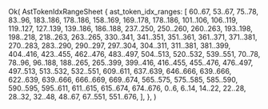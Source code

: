 Ok(
    AstTokenIdxRangeSheet {
        ast_token_idx_ranges: [
            60..67,
            53..67,
            75..78,
            83..96,
            183..186,
            178..186,
            158..169,
            169..178,
            178..186,
            101..106,
            106..119,
            119..127,
            127..139,
            139..186,
            186..188,
            237..250,
            250..260,
            260..263,
            193..198,
            198..218,
            218..263,
            263..265,
            330..341,
            341..351,
            351..361,
            361..371,
            371..381,
            270..283,
            283..290,
            290..297,
            297..304,
            304..311,
            311..381,
            381..399,
            404..416,
            423..455,
            462..476,
            483..497,
            504..513,
            520..532,
            539..551,
            70..78,
            78..96,
            96..188,
            188..265,
            265..399,
            399..416,
            416..455,
            455..476,
            476..497,
            497..513,
            513..532,
            532..551,
            609..611,
            637..639,
            646..666,
            639..666,
            622..639,
            639..666,
            666..669,
            669..674,
            565..575,
            575..585,
            585..590,
            590..595,
            595..611,
            611..615,
            615..674,
            674..676,
            0..6,
            6..14,
            14..22,
            22..28,
            28..32,
            32..48,
            48..67,
            67..551,
            551..676,
        ],
    },
)